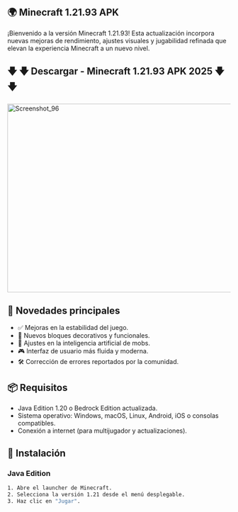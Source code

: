 ## 🌍 Minecraft 1.21.93 APK
¡Bienvenido a la versión Minecraft 1.21.93!
Esta actualización incorpora nuevas mejoras de rendimiento, ajustes visuales y jugabilidad refinada que elevan la experiencia Minecraft a un nuevo nivel.
## 🡇 🡇 Descargar - Minecraft 1.21.93 APK 2025 🡇 🡇

<img width="516" height="426" alt="Screenshot_96" src="https://github.com/user-attachments/assets/8ade4929-00af-4b86-90ec-9bc36f4d86ec" />


## 🚀 Novedades principales

- ✅ Mejoras en la estabilidad del juego.
- 🧱 Nuevos bloques decorativos y funcionales.
- 🧠 Ajustes en la inteligencia artificial de mobs.
- 🎮 Interfaz de usuario más fluida y moderna.
- 🛠️ Corrección de errores reportados por la comunidad.

## 📦 Requisitos

- Java Edition 1.20 o Bedrock Edition actualizada.
- Sistema operativo: Windows, macOS, Linux, Android, iOS o consolas compatibles.
- Conexión a internet (para multijugador y actualizaciones).

## 🔧 Instalación

### Java Edition

```bash
1. Abre el launcher de Minecraft.
2. Selecciona la versión 1.21 desde el menú desplegable.
3. Haz clic en "Jugar".
